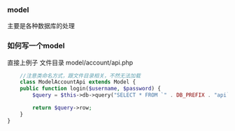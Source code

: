 ### model
主要是各种数据库的处理


### 如何写一个model
直接上例子
文件目录 model/account/api.php 
```php
    //注意类命名方式，跟文件目录相关，不然无法加载
    class ModelAccountApi extends Model {
	public function login($username, $password) {
		$query = $this->db->query("SELECT * FROM `" . DB_PREFIX . "api` WHERE username = '" . $this->db->escape($username) . "' AND password = '" . $this->db->escape($password) . "' AND status = '1'");

		return $query->row;
	}
}


```



